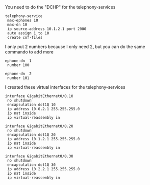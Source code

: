 You need to do the "DCHP" for the telephony-services
```
telephony-service
 max-ephones 10
 max-dn 10
 ip source-address 10.1.2.1 port 2000
 auto assign 1 to 10
 create cnf-files
```
I only put 2 numbers because I only need 2, but you can do the same commando to add more
```
ephone-dn  1
 number 100
```
```
ephone-dn  2
 number 101
```
I created these virtual interfaces for the telephony-services
```
interface GigabitEthernet0/0.10
 no shutdown
 encapsulation dot1Q 10
 ip address 10.0.2.1 255.255.255.0
 ip nat inside
 ip virtual-reassembly in
```
```
interface GigabitEthernet0/0.20
 no shutdown
 encapsulation dot1Q 20
 ip address 10.1.2.1 255.255.255.0
 ip nat inside
 ip virtual-reassembly in
```
```
interface GigabitEthernet0/0.30
 no shutdown
 encapsulation dot1Q 30
 ip address 10.2.2.1 255.255.255.0
 ip nat inside
 ip virtual-reassembly in
```
